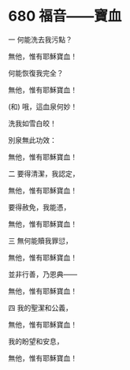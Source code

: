 # 680 福音――寶血

一 何能洗去我污點？

無他，惟有耶穌寶血！

何能恢復我完全？

無他，惟有耶穌寶血！

(和) 哦，這血泉何妙！

洗我如雪白皎！

別泉無此功效：

無他，惟有耶穌寶血！

二 要得清潔，我認定，

無他，惟有耶穌寶血！

要得赦免，我能憑，

無他，惟有耶穌寶血！

三 無何能贖我罪愆，

無他，惟有耶穌寶血！

並非行善，乃恩典――

無他，惟有耶穌寶血！

四 我的聖潔和公義，

無他，惟有耶穌寶血！

我的盼望和安息，

無他，惟有耶穌寶血！

